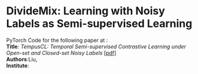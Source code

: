 # DivideMix: Learning with Noisy Labels as Semi-supervised Learning
PyTorch Code for the following paper at :\
<b>Title</b>: <i>TempusCL: Temporal Semi-supervised Contrastive Learning under Open-set and Closed-set Noisy Labels</i> <a href="">[pdf]</a>\
<b>Authors</b>:Liu,\
<b>Institute</b>: 

